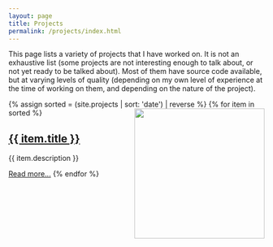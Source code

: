 ```yaml
---
layout: page
title: Projects
permalink: /projects/index.html
---
```


This page lists a variety of projects that I have worked on. It is not an exhaustive list (some projects are not interesting enough to talk about, or not yet ready to
be talked about). Most of them have source code available, but at varying levels of quality (depending on my own level of experience at the time of working on them,
and depending on the nature of the project).

{% assign sorted = (site.projects | sort: 'date') | reverse %}
{% for item in sorted %}
  <a href="{{ item.url }}"><img src="{{ item.image }}" align="right" style="width:256px"></a>
  <h2>
    <a class="post-link" href="{{ item.url }}">{{ item.title }}</a>
  </h2>
  {{ item.description }}
  
  <a class="post-meta" href="{{ item.url }}">Read more...</a>
{% endfor %}
